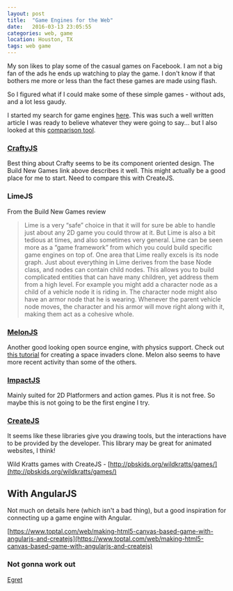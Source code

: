 ```yaml
---
layout: post
title:  "Game Engines for the Web"
date:   2016-03-13 23:05:55
categories: web, game
location: Houston, TX
tags: web game
---
```


My son likes to play some of the casual games on Facebook. I am not a big fan of the ads he ends up watching to play the game.
I don't know if that bothers me more or less than the fact these games are made using flash.

So I figured what if I could make some of these simple games - without ads, and a lot less gaudy.

I started my search for game engines [here](http://buildnewgames.com/game-engine-comparison/). This was such a well written article
I was ready to believe whatever they were going to say... but I also looked at this [comparison tool](https://html5gameengine.com/).

### [CraftyJS](http://craftyjs.com/)

Best thing about Crafty seems to be its component oriented design. The Build New Games link above describes it well.
This might actually be a good place for me to start. Need to compare this with CreateJS.

### LimeJS

From the Build New Games review

> Lime is a very “safe” choice in that it will for sure be able to handle just about any 2D game you could throw at it.
> But Lime is also a bit tedious at times, and also sometimes very general.
> Lime can be seen more as a “game framework” from which you could build specific game engines on top of.
> One area that Lime really excels is its node graph. Just about everything in Lime derives from the base Node class, and nodes can contain child nodes.
> This allows you to build complicated entities that can have many children, yet address them from a high level.
> For example you might add a character node as a child of a vehicle node it is riding in.
> The character node might also have an armor node that he is wearing.
> Whenever the parent vehicle node moves, the character and his armor will move right along with it, making them act as a cohesive whole.

### [MelonJS](http://melonjs.org/)

Another good looking open source engine, with physics support. Check out [this tutorial](http://melonjs.github.io/tutorial-space-invaders/)
for creating a space invaders clone. Melon also seems to have more recent activity than some of the others.

### [ImpactJS](http://impactjs.com/)

Mainly suited for 2D Platformers and action games. Plus it is not free. So maybe this is not going to be the first engine I try.

### [CreateJS](http://www.createjs.com)

It seems like these libraries give you drawing tools, but the interactions have to be provided by the developer.
This library may be great for animated websites, I think!

Wild Kratts games with CreateJS - [http://pbskids.org/wildkratts/games/](http://pbskids.org/wildkratts/games/)

## With AngularJS

Not much on details here (which isn't a bad thing), but a good inspiration for connecting up a game engine with Angular.

[https://www.toptal.com/web/making-html5-canvas-based-game-with-angularjs-and-createjs](https://www.toptal.com/web/making-html5-canvas-based-game-with-angularjs-and-createjs)

### Not gonna work out

[Egret](http://www.egret.com/)

